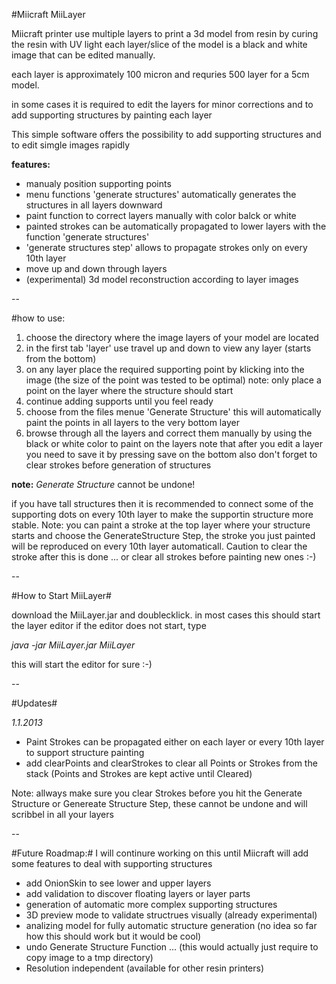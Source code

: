 #Miicraft MiiLayer


Miicraft printer use multiple layers to print a 3d model from resin by curing the resin with UV light
each layer/slice of the model is a black and white image that can be edited manually.

each layer is approximately 100 micron and requries 500 layer for a 5cm model.

in some cases it is required to edit the layers for minor corrections and to add supporting structures by painting each layer

This simple software offers the possibility to add supporting structures and to edit simgle images rapidly

**features:**
* manualy position supporting points
* menu functions 'generate structures' automatically generates the structures in all layers downward
* paint function to correct layers manually with color balck or white
* painted strokes can be automatically propagated to lower layers with the function 'generate structures'
* 'generate structures step' allows to propagate strokes only on every 10th layer
* move up and down through layers
* (experimental) 3d model reconstruction according to layer images

--

#how to use:
1. choose the directory where the image layers of your model are located
2. in the first tab 'layer' use travel up and down to view any layer (starts from the bottom)
3. on any layer place the required supporting point by klicking into the image (the size of the point was tested to be optimal)
note: only place a point on the layer where the structure should start
4. continue adding supports until you feel ready
5. choose from the files menue 'Generate Structure' this will automatically paint the points in all layers to the very bottom layer
6. browse through all the layers and correct them manually by using the black or white color to paint on the layers
note that after you edit a layer you need to save it by pressing save on the bottom
also don't forget to clear strokes before generation of structures

**note:**
*Generate Structure* cannot be undone!

if you have tall structures then it is recommended to connect some of the supporting dots on every 10th layer to make the supportin
structure more stable.
Note: you can paint a stroke at the top layer where your structure starts and choose the GenerateStructure Step, the stroke you just 
painted will be reproduced on every 10th layer automaticall. Caution to clear the stroke after this is done ... or clear all strokes
before painting new ones :-)

--

#How to Start MiiLayer#

download the MiiLayer.jar and doublecklick. in most cases this should start the layer editor
if the editor does not start, type

*java -jar MiiLayer.jar MiiLayer* 

this will start the editor for sure :-)

--

#Updates#

*1.1.2013*
* Paint Strokes can be propagated either on each layer or every 10th layer to support structure painting
* add clearPoints and clearStrokes to clear all Points or Strokes from the stack (Points and Strokes are kept active until Cleared)

Note: allways make sure you clear Strokes before you hit the Generate Structure or Genereate Structure Step, these cannot be undone
and will scribbel in all your layers

--

#Future Roadmap:#
I will continure working on this until Miicraft will add some features to deal with supporting structures

* add OnionSkin to see lower and upper layers
* add validation to discover floating layers or layer parts
* generation of automatic more complex supporting structures
* 3D preview mode to validate structrues visually (already experimental)
* analizing model for fully automatic structure generation (no idea so far how this should work but it would be cool)
* undo Generate Structure Function ... (this would actually just require to copy image to a tmp directory)
* Resolution independent (available for other resin printers)

